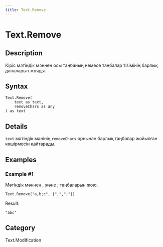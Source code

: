```yaml
---
title: Text.Remove
---
```


# Text.Remove


## Description

Кіріс мәтіндік мәннен осы таңбаның немесе таңбалар тізімінің барлық даналарын жояды.


## Syntax

```powerquery
Text.Remove(
    text as text,
    removeChars as any
) as text
```


## Details

<code>text</code> мәтіндік мәнінің <code>removeChars</code> орнынан барлық таңбалар жойылған көшірмесін қайтарады.  


## Examples

### Example #1 
Мәтіндік мәннен , және ; таңбаларын жою.
```powerquery
Text.Remove("a,b;c", {",",";"})
```

Result: 
```powerquery
"abc"
```




## Category
Text.Modification

